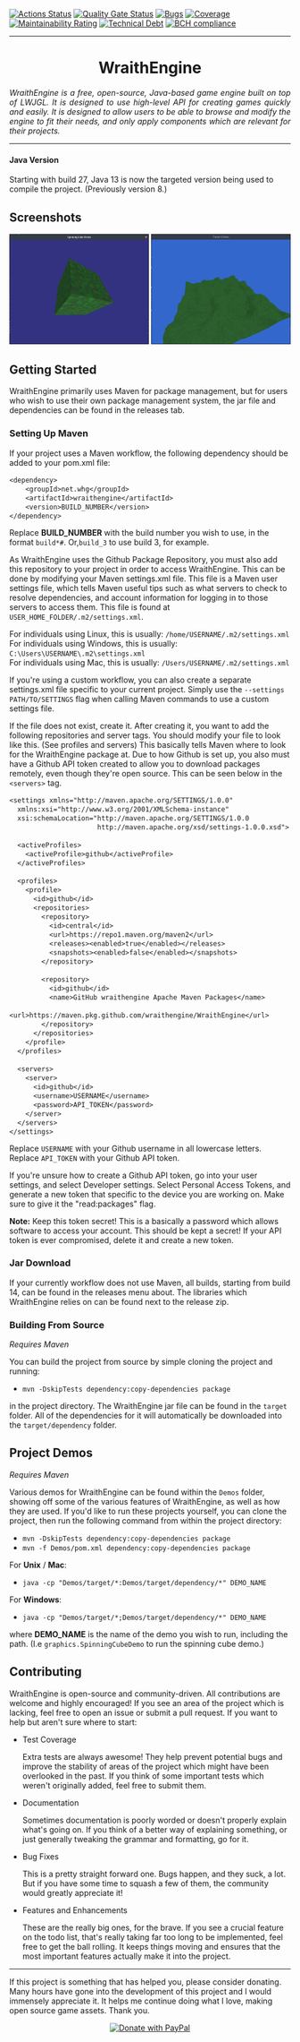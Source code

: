 [![Actions Status](https://github.com/TheDudeFromCI/WraithEngine/workflows/CI/badge.svg)](https://github.com/TheDudeFromCI/WraithEngine/actions)
[![Quality Gate Status](https://sonarcloud.io/api/project_badges/measure?project=TheDudeFromCI_WraithEngine&metric=alert_status)](https://sonarcloud.io/dashboard?id=TheDudeFromCI_WraithEngine)
[![Bugs](https://sonarcloud.io/api/project_badges/measure?project=TheDudeFromCI_WraithEngine&metric=bugs)](https://sonarcloud.io/dashboard?id=TheDudeFromCI_WraithEngine)
[![Coverage](https://sonarcloud.io/api/project_badges/measure?project=TheDudeFromCI_WraithEngine&metric=coverage)](https://sonarcloud.io/dashboard?id=TheDudeFromCI_WraithEngine)
[![Maintainability Rating](https://sonarcloud.io/api/project_badges/measure?project=TheDudeFromCI_WraithEngine&metric=sqale_rating)](https://sonarcloud.io/dashboard?id=TheDudeFromCI_WraithEngine)
[![Technical Debt](https://sonarcloud.io/api/project_badges/measure?project=TheDudeFromCI_WraithEngine&metric=sqale_index)](https://sonarcloud.io/dashboard?id=TheDudeFromCI_WraithEngine)
[![BCH compliance](https://bettercodehub.com/edge/badge/TheDudeFromCI/WraithEngine?branch=master)](https://bettercodehub.com/)

---

# <div align="center">WraithEngine</div>

*<p align="justify">WraithEngine is a free, open-source, Java-based game engine built on top of LWJGL. It is designed to use high-level API for creating games quickly and easily. It is designed to allow users to be able to browse and modify the engine to fit their needs, and only apply components which are relevant for their projects.</p>*

---

#### Java Version

Starting with build 27, Java 13 is now the targeted version being used to compile the project. (Previously version 8.)

## Screenshots

<img src="wiki/spinning-cube.webp" width="250px" />
<img src="wiki/terrain.webp" width="250px" />

## Getting Started

WraithEngine primarily uses Maven for package management, but for users who wish to use their own package management system, the jar file and dependencies can be found in the releases tab.

### Setting Up Maven

If your project uses a Maven workflow, the following dependency should be added to your pom.xml file:

```
<dependency>
    <groupId>net.whg</groupId>
    <artifactId>wraithengine</artifactId>
    <version>BUILD_NUMBER</version>
</dependency>
```

Replace **BUILD_NUMBER** with the build number you wish to use, in the format `build*#`. Or,`build_3` to use build 3, for example.

As WraithEngine uses the Github Package Repository, you must also add this repository to your project in order to access WraithEngine. This can be done by modifying your Maven settings.xml file. This file is a Maven user settings file, which tells Maven useful tips such as what servers to check to resolve dependencies, and account information for logging in to those servers to access them. This file is found at `USER_HOME_FOLDER/.m2/settings.xml`.

For individuals using Linux, this is usually: `/home/USERNAME/.m2/settings.xml`
<br>
For individuals using Windows, this is usually: `C:\Users\USERNAME\.m2\settings.xml`
<br>
For individuals using Mac, this is usually: `/Users/USERNAME/.m2/settings.xml`

If you're using a custom workflow, you can also create a separate settings.xml file specific to your current project. Simply use the `--settings PATH/TO/SETTINGS` flag when calling Maven commands to use a custom settings file.

If the file does not exist, create it. After creating it, you want to add the following repositories and server tags. You should modify your file to look like this. (See profiles and servers) This basically tells Maven where to look for the WraithEngine package at. Due to how Github is set up, you also must have a Github API token created to allow you to download packages remotely, even though they're open source. This can be seen below in the `<servers>` tag.

```
<settings xmlns="http://maven.apache.org/SETTINGS/1.0.0"
  xmlns:xsi="http://www.w3.org/2001/XMLSchema-instance"
  xsi:schemaLocation="http://maven.apache.org/SETTINGS/1.0.0
                      http://maven.apache.org/xsd/settings-1.0.0.xsd">

  <activeProfiles>
    <activeProfile>github</activeProfile>
  </activeProfiles>

  <profiles>
    <profile>
      <id>github</id>
      <repositories>
        <repository>
          <id>central</id>
          <url>https://repo1.maven.org/maven2</url>
          <releases><enabled>true</enabled></releases>
          <snapshots><enabled>false</enabled></snapshots>
        </repository>

        <repository>
          <id>github</id>
          <name>GitHub wraithengine Apache Maven Packages</name>
          <url>https://maven.pkg.github.com/wraithengine/WraithEngine</url>
        </repository>
      </repositories>
    </profile>
  </profiles>

  <servers>
    <server>
      <id>github</id>
      <username>USERNAME</username>
      <password>API_TOKEN</password>
    </server>
  </servers>
</settings>
```

Replace `USERNAME` with your Github username in all lowercase letters. Replace `API_TOKEN` with your Github API token.

If you're unsure how to create a Github API token, go into your user settings, and select Developer settings. Select Personal Access Tokens, and generate a new token that specific to the device you are working on. Make sure to give it the "read:packages" flag.

**Note:**
Keep this token secret! This is a basically a password which allows software to access your account. This should be kept a secret! If your API token is ever compromised, delete it and create a new token.

### Jar Download

If your currently workflow does not use Maven, all builds, starting from build 14, can be found in the releases menu about. The libraries which WraithEngine relies on can be found next to the release zip.

### Building From Source

*Requires Maven*

You can build the project from source by simple cloning the project and running:
* `mvn -DskipTests dependency:copy-dependencies package`

in the project directory. The WraithEngine jar file can be found in the `target` folder. All of the dependencies for it will automatically be downloaded into the `target/dependency` folder.

## Project Demos

*Requires Maven*

Various demos for WraithEngine can be found within the `Demos` folder, showing off some of the various features of WraithEngine, as well as how they are used. If you'd like to run these projects yourself, you can clone the project, then run the following command from within the project directory:

* `mvn -DskipTests dependency:copy-dependencies package`
* `mvn -f Demos/pom.xml dependency:copy-dependencies package`

For **Unix** / **Mac**:
* `java -cp "Demos/target/*:Demos/target/dependency/*" DEMO_NAME`

For **Windows**:
* `java -cp "Demos/target/*;Demos/target/dependency/*" DEMO_NAME`

where **DEMO_NAME** is the name of the demo you wish to run, including the path. (I.e `graphics.SpinningCubeDemo` to run the spinning cube demo.)

## Contributing

WraithEngine is open-source and community-driven. All contributions are welcome and highly encouraged! If you see an area of the project which is lacking, feel free to open an issue or submit a pull request. If you want to help but aren't sure where to start:

- Test Coverage

  Extra tests are always awesome! They help prevent potential bugs and improve the stability of areas of the project which might have been overlooked in the past. If you think of some important tests which weren't originally added, feel free to submit them.

- Documentation

  Sometimes documentation is poorly worded or doesn't properly explain what's going on. If you think of a better way of explaining something, or just generally tweaking the grammar and formatting, go for it.

- Bug Fixes

  This is a pretty straight forward one. Bugs happen, and they suck, a lot. But if you have some time to squash a few of them, the community would greatly appreciate it!

- Features and Enhancements

  These are the really big ones, for the brave. If you see a crucial feature on the todo list, that's really taking far too long to be implemented, feel free to get the ball rolling. It keeps things moving and ensures that the most important features actually make it into the project.

---

If this project is something that has helped you, please consider donating. Many hours have gone into the development of this project and I would immensely appreciate it. It helps me continue doing what I love, making open source game assets. Thank you.

<p align="center"><a href="https://www.paypal.com/cgi-bin/webscr?cmd=_donations&business=6U3RFW3H3Y7AU&currency_code=USD&source=url"><img src="https://raw.githubusercontent.com/stefan-niedermann/paypal-donate-button/master/paypal-donate-button.png" title="Donate with PayPal"/></a></p>
